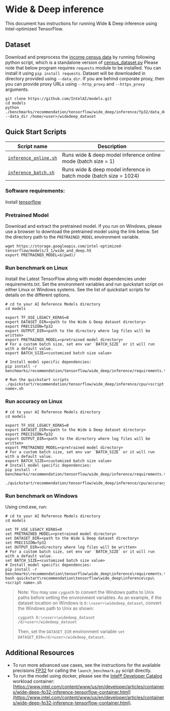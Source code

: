 <!--- 0. Title -->
# Wide & Deep inference

<!-- 10. Description -->

This document has instructions for running Wide & Deep inference using
Intel-optimized TensorFlow.

<!--- 30. Datasets -->
## Dataset
Download and preprocess the [income census data](https://archive.ics.uci.edu/ml/datasets/Census+Income) by running 
following python script, which is a standalone version of [census_dataset.py](https://github.com/tensorflow/models/blob/v2.2.0/official/r1/wide_deep/census_dataset.py)
Please note that below program requires `requests` module to be installed. You can install it using `pip install requests`.
Dataset will be downloaded in directory provided using `--data_dir`. If you are behind corporate proxy, then you can provide proxy URLs
using `--http_proxy` and `--https_proxy` arguments.
```
git clone https://github.com/IntelAI/models.git
cd models
python ./benchmarks/recommendation/tensorflow/wide_deep/inference/fp32/data_download.py --data_dir /home/<user>/widedeep_dataset
```

<!--- 40. Quick Start Scripts -->
## Quick Start Scripts

| Script name | Description |
|-------------|-------------|
| [`inference_online.sh`](/quickstart/recommendation/tensorflow/wide_deep/inference/cpu/inference_online.sh) | Runs wide & deep model inference online mode (batch size = 1)|
| [`inference_batch.sh`](/quickstart/recommendation/tensorflow/wide_deep/inference/cpu/inference_batch.sh) | Runs wide & deep model inference in batch mode (batch size = 1024)|

### Software requirements:
Install [tensorflow](https://pypi.org/project/tf_nightly/)

### Pretrained Model
Download and extract the pretrained
model. If you run on Windows, please use a browser to download the pretrained model using the link below.
Set the directory path to the `PRETRAINED_MODEL` environment variable.
```
wget https://storage.googleapis.com/intel-optimized-tensorflow/models/3_1/wide_and_deep.h5
export PRETRAINED_MODEL=$(pwd)/
```

### Run benchmark on Linux
Install the Latest TensorFlow along with model dependencies under requirements.txt.
Set the environment variables and run quickstart script on either Linux or Windows systems. See the list of quickstart scripts for details on the different options.
```
# cd to your AI Reference Models directory
cd models

export TF_USE_LEGACY_KERAS=0
export DATASET_DIR=<path to the Wide & Deep dataset directory>
export PRECISION=fp32
export OUTPUT_DIR=<path to the directory where log files will be written>
export PRETRAINED_MODEL=<pretrained model directory>
# For a custom batch size, set env var `BATCH_SIZE` or it will run with a default value.
export BATCH_SIZE=<customized batch size value>

# Install model specific dependencies:
pip install -r benchmarks/recommendation/tensorflow/wide_deep/inference/requirements.txt

# Run the quickstart scripts
./quickstart/recommendation/tensorflow/wide_deep/inference/cpu/<script name>.sh
```

### Run accuracy on Linux
```
# cd to your AI Reference Models directory
cd models

export TF_USE_LEGACY_KERAS=0
export DATASET_DIR=<path to the Wide & Deep dataset directory>
export PRECISION=fp32
export OUTPUT_DIR=<path to the directory where log files will be written>
export PRETRAINED_MODEL=<pretrained model directory>
# For a custom batch size, set env var `BATCH_SIZE` or it will run with a default value.
export BATCH_SIZE=<customized batch size value>
# Install model specific dependencies:
pip install -r benchmarks/recommendation/tensorflow/wide_deep/inference/requirements.txt

./quickstart/recommendation/tensorflow/wide_deep/inference/cpu/accuracy.sh
```

### Run benchmark on Windows
Using cmd.exe, run:
```
# cd to your AI Reference Models directory
cd models

set TF_USE_LEGACY_KERAS=0
set PRETRAINED_MODEL=<pretrained model directory>
set DATASET_DIR=<path to the Wide & Deep dataset directory>
set PRECISION=fp32
set OUTPUT_DIR=<directory where log files will be written>
# For a custom batch size, set env var `BATCH_SIZE` or it will run with a default value.
set BATCH_SIZE=<customized batch size value>
# Install model specific dependencies:
pip install -r benchmarks\recommendation\tensorflow\wide_deep\inference\requirements.txt
bash quickstart\recommendation\tensorflow\wide_deep\inference\cpu\<script name>.sh
```
> Note: You may use `cygpath` to convert the Windows paths to Unix paths before setting the environment variables. 
As an example, if the dataset location on Windows is `D:\<user>\widedeep_dataset`, convert the Windows path to Unix as shown:
> ```
> cygpath D:\<user>\widedeep_dataset
> /d/<user>/widedeep_dataset
>```
>Then, set the `DATASET_DIR` environment variable `set DATASET_DIR=/d/<user>/widedeep_dataset`.

<!--- 90. Resource Links-->
## Additional Resources

* To run more advanced use cases, see the instructions for the available precisions [FP32](fp32/Advanced.md) [<int8 precision>](<int8 advanced readme link>) [<bfloat16 precision>](<bfloat16 advanced readme link>) for calling the `launch_benchmark.py` script directly.
* To run the model using docker, please see the [Intel® Developer Catalog](https://www.intel.com/content/www/us/en/developer/tools/software-catalog/containers.html)
  workload container:<br />
  [https://www.intel.com/content/www/us/en/developer/articles/containers/wide-deep-fp32-inference-tensorflow-container.html](https://www.intel.com/content/www/us/en/developer/articles/containers/wide-deep-fp32-inference-tensorflow-container.html).
